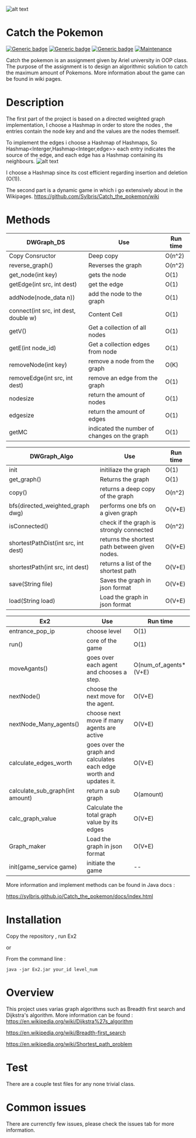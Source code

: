 ![alt text](https://i.insider.com/5798d6b1dd08951e578b47e6?width=700&format=jpeg&auto=webp)

# Catch the Pokemon
[![Generic badge](https://img.shields.io/badge/build-passing-<COLOR>.svg)](https://shields.io/)
[![Generic badge](https://img.shields.io/badge/gson-2.8.6-yellow.svg)](https://shields.io/)
[![Generic badge](https://img.shields.io/badge/JavaDoc-Click-green.svg)](https://sylbris.github.io/Catch_the_pokemon/docs/index.html)
[![Maintenance](https://img.shields.io/badge/issues-0-red.svg)](https://GitHub.com/Naereen/StrapDown.js/graphs/commit-activity)

Catch the pokemon is an assignment given by Ariel university in OOP class.
The purpose of the assignment is to design an algorithmic solution to catch 
the maximum amount of Pokemons. More information about the game can be found in wiki pages.

# Description
The first part of the project is based on a directed weighted graph implementation,
I choose a Hashmap in order to store the nodes , the entries contain the node key and
and the values are the nodes themself.

To implement the edges i choose a Hashmap of Hashmaps, So Hashmap<Interger,Hashmap<Integer,edge>>
each entry indicates the source of the edge, and each edge has a Hashmap containing its neighbours.
![alt text](https://i.ibb.co/FVTPqF9/leonardo.jpg)

I choose a Hashmap since its cost efficient regarding insertion and deletion (O(1)).

The second part is a dynamic game in which i go extensively about in the Wikipages.
https://github.com/Sylbris/Catch_the_pokemon/wiki

# Methods
| DWGraph_DS  | Use | Run time | 
| ------------- | ------------- | --------|
| Copy Consructor | Deep copy  | O(n^2) | 
| reverse_graph()  | Reverses the graph  | O(n^2) | 
| get_node(int key)  | gets the node  | O(1) |
| getEdge(int src, int dest) | get the edge  | O(1) | 
| addNode(node_data n))  | add the node to the graph  | O(1) | 
| connect(int src, int dest, double w)  | Content Cell  | O(1) | 
| getV()  | Get a collection of all nodes  | O(1) | 
| getE(int node_id)  | Get a collection edges from node  | O(1) | 
| removeNode(int key)  | remove a node from the graph  | O(K) | 
| removeEdge(int src, int dest)  | remove an edge from the graph  | O(1) | 
| nodesize  | return the amount of nodes  | O(1) | 
| edgesize  | return the amount of edges  | O(1) | 
| getMC  | indicated the number of changes on the graph  | O(1) | 

| DWGraph_Algo  | Use | Run time | 
| ------------- | ------------- | --------|
| init | initiliaze the graph  | O(1) | 
| get_graph()  | Returns the graph  | O(1) | 
| copy()  | returns a deep copy of the graph | O(n^2) |
| bfs(directed_weighted_graph dwg) | performs one bfs on a given graph  | O(V+E) | 
| isConnected()  | check if the graph is strongly connected  | O(n^2) | 
| shortestPathDist(int src, int dest)  | returns the shortest path between given nodes.  | O(V+E) | 
| shortestPath(int src, int dest)  | returns a list of the shortest path  | O(V+E) | 
| save(String file)  | Saves the graph in json format  | O(V+E) | 
| load(String load)  | Load the graph in json format  | O(V+E) | 


| Ex2  | Use | Run time | 
| ------------- | ------------- | --------|
| entrance_pop_ip | choose level | O(1) | 
| run()  | core of the game  | O(1) | 
| moveAgants()  | goes over each agent and chooses a step. | O(num_of_agents*(V+E) |
| nextNode() | choose the next move for the agent.  | O(V+E) | 
| nextNode_Many_agents()  | choose next move if many agents are active  | O(V+E) | 
| calculate_edges_worth  | goes over the graph and calculates each edge worth and updates it.  | O(V+E) | 
| calculate_sub_graph(int amount)  | return a sub graph  | O(amount) | 
| calc_graph_value  | Calculate the total graph value by its edges  | O(V+E) | 
| Graph_maker  | Load the graph in json format  | O(V+E) | 
| init(game_service game)  | initiate the game  | -- | 


More information and implement methods can be found in Java docs :

https://sylbris.github.io/Catch_the_pokemon/docs/index.html

# Installation
Copy the repository , run Ex2

or

From the command line :

```java -jar Ex2.jar your_id level_num```

# Overview

This project uses varias graph algorithms such as Breadth first search and Dijkstra's algorithm.
More information can be found : 
https://en.wikipedia.org/wiki/Dijkstra%27s_algorithm

https://en.wikipedia.org/wiki/Breadth-first_search

https://en.wikipedia.org/wiki/Shortest_path_problem



# Test
There are a couple test files for any none trivial class.

# Common issues
There are currenctly few issues, please check the issues tab for more information.
